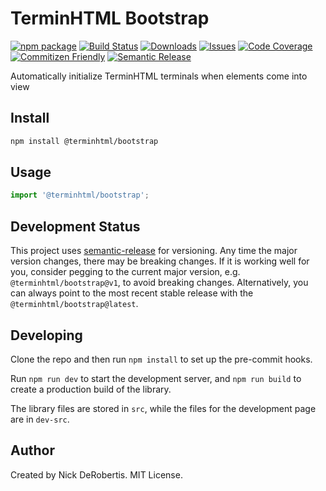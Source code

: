 # TerminHTML Bootstrap

[![npm package][npm-img]][npm-url]
[![Build Status][build-img]][build-url]
[![Downloads][downloads-img]][downloads-url]
[![Issues][issues-img]][issues-url]
[![Code Coverage][codecov-img]][codecov-url]
[![Commitizen Friendly][commitizen-img]][commitizen-url]
[![Semantic Release][semantic-release-img]][semantic-release-url]

Automatically initialize TerminHTML terminals when elements come into view

## Install

```bash
npm install @terminhtml/bootstrap
```

## Usage

```ts
import '@terminhtml/bootstrap';
```

## Development Status

This project uses [semantic-release](https://github.com/semantic-release/semantic-release) for versioning.
Any time the major version changes, there may be breaking changes. If it is working well for you, consider
pegging to the current major version, e.g. `@terminhtml/bootstrap@v1`, to avoid breaking changes. Alternatively,
you can always point to the most recent stable release with the `@terminhtml/bootstrap@latest`.

## Developing

Clone the repo and then run `npm install` to set up the pre-commit hooks.

Run `npm run dev` to start the development server, and `npm run build` to create a production build
of the library.

The library files are stored in `src`, while the files for the development page are in `dev-src`.

## Author

Created by Nick DeRobertis. MIT License.

[build-img]:https://github.com/nickderobertis/terminhtml-bootstrap/actions/workflows/release.yml/badge.svg
[build-url]:https://github.com/nickderobertis/terminhtml-bootstrap/actions/workflows/release.yml
[downloads-img]:https://img.shields.io/npm/dt/@terminhtml/bootstrap
[downloads-url]:https://www.npmtrends.com/@terminhtml/bootstrap
[npm-img]:https://img.shields.io/npm/v/@terminhtml/bootstrap
[npm-url]:https://www.npmjs.com/package/@terminhtml/bootstrap
[issues-img]:https://img.shields.io/github/issues/nickderobertis/terminhtml-bootstrap
[issues-url]:https://github.com/nickderobertis/terminhtml-bootstrap/issues
[codecov-img]:https://codecov.io/gh/nickderobertis/terminhtml-bootstrap/branch/main/graph/badge.svg
[codecov-url]:https://codecov.io/gh/nickderobertis/terminhtml-bootstrap
[semantic-release-img]:https://img.shields.io/badge/%20%20%F0%9F%93%A6%F0%9F%9A%80-semantic--release-e10079.svg
[semantic-release-url]:https://github.com/semantic-release/semantic-release
[commitizen-img]:https://img.shields.io/badge/commitizen-friendly-brightgreen.svg
[commitizen-url]:http://commitizen.github.io/cz-cli/
